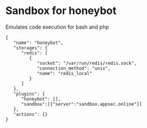 # Sandbox for honeybot

Emulates code execution for bash and php

```
{
   "name": "honeybot",
   "storages": {
      "redis": [
         {
            "socket": "/var/run/redis/redis.sock",
            "connection_method": "unix",
            "name": "redis_local"
         }
      ]
   },
   "plugins": {
      "honeybot": [],
	  "sandbox":[{"server":"sandbox.appsec.online"}]
   },
   "actions": {}
}
```
